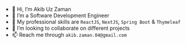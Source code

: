 - 👋 Hi, I’m Akib Uz Zaman
- 👀 I’m a Software Development Engineer
- 🌱 My professional skills are `ReactJS`, `NextJS`, `Spring Boot` & `Thymeleaf`
- 💞️ I’m looking to collaborate on different projects
- 📫 Reach me through `akib.zaman.04@gmail.com`
